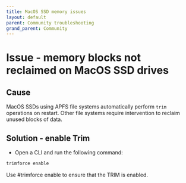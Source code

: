```yaml
---
title: MacOS SSD memory issues
layout: default
parent: Community troubleshooting
grand_parent: Community
---
```


# Issue - memory blocks not reclaimed on MacOS SSD drives

## Cause

MacOS SSDs using APFS file systems automatically perform `trim` operations on restart. Other file systems require intervention to reclaim unused blocks of data.

## Solution - enable Trim

* Open a CLI and run the following command:

```sh
trimforce enable
```

Use #trimforce enable to ensure that the TRIM is enabled.
